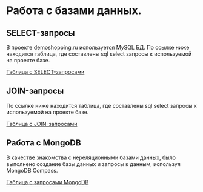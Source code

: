 # Работа с базами данных.

## SELECT-запросы
В проекте demoshopping.ru используется MySQL БД. По ссылке ниже находится таблица, где составлены sql select запросы к используемой на проекте базе.


[Таблица с SELECT-запросами](https://docs.google.com/spreadsheets/d/1pcLOfjqq0HjgCUkkSSyXTCoUbyjYN12zPjPB16PltfU/edit?usp=sharing) 

## JOIN-запросы
По ссылке ниже находится таблица, где составлены sql select запросы к используемой на проекте базе.


[Таблица с JOIN-запросами](https://docs.google.com/spreadsheets/d/1i7wqdelDWM9NzgZlaaCVndmqN-IQkqiv1n3aLODDX9s/edit?usp=sharing) 

## Работа с MongoDB
В качестве знакомства с нереляционными базами данных, было выполнено создание базы данных и запросы к данным, используя MongoDB Compass.


[Таблица с запросами MongoDB](https://docs.google.com/spreadsheets/d/1RyAaTc_RWOM026zKVHf-ur--fgiAznG74Xzg5IzV_z0/edit?usp=sharing)